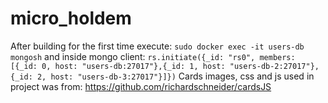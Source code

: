 # micro_holdem

After building for the first time execute:
``
sudo docker exec -it users-db mongosh
``
and inside mongo client:
``
rs.initiate({_id: "rs0", members: [{_id: 0, host: "users-db:27017"},{_id: 1, host: "users-db-2:27017"},{_id: 2, host: "users-db-3:27017"}]})
``
Cards images, css and js used in project was from:
https://github.com/richardschneider/cardsJS